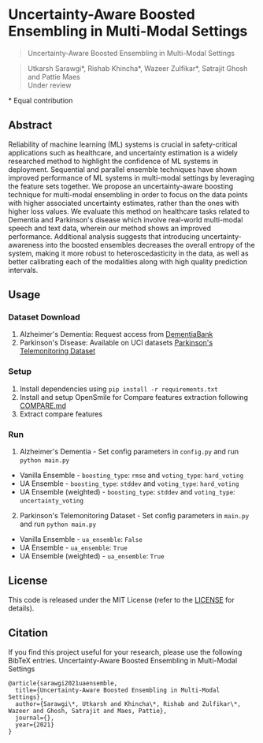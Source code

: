 # Uncertainty-Aware Boosted Ensembling in Multi-Modal Settings

> Uncertainty-Aware Boosted Ensembling in Multi-Modal Settings

> Utkarsh Sarawgi\*, Rishab Khincha\*, Wazeer Zulfikar\*, Satrajit Ghosh and Pattie Maes  
> Under review 

\* Equal contribution

## Abstract

Reliability of machine learning (ML) systems is crucial in safety-critical applications such as healthcare, and uncertainty estimation is a widely researched method to highlight the confidence of ML systems in deployment. Sequential and parallel ensemble techniques have shown improved performance of ML systems in multi-modal settings by leveraging the feature sets together. We propose an uncertainty-aware boosting technique for multi-modal ensembling in order to focus on the data points with higher associated uncertainty estimates, rather than the ones with higher loss values. We evaluate this method on healthcare tasks related to Dementia and Parkinson's disease which involve real-world multi-modal speech and text data, wherein our method shows an improved performance. Additional analysis suggests that introducing uncertainty-awareness into the boosted ensembles decreases the overall entropy of the system, making it more robust to heteroscedasticity in the data, as well as better calibrating each of the modalities along with high quality prediction intervals.


## Usage 

### Dataset Download

1. Alzheimer's Dementia: Request access from [DementiaBank](https://dementia.talkbank.org/)
2. Parkinson's Disease: Available on UCI datasets [Parkinson's Telemonitoring Dataset](https://archive.ics.uci.edu/ml/datasets/Parkinsons+Telemonitoring)

### Setup

1. Install dependencies using `pip install -r requirements.txt`
2. Install and setup OpenSmile for Compare features extraction following [COMPARE.md](https://github.com/wazeerzulfikar/ad-mmse/blob/master/COMPARE.md)
3. Extract compare features

### Run

1. Alzheimer's Dementia - Set config parameters in `config.py` and run `python main.py`
* Vanilla Ensemble - `boosting_type`: `rmse` and `voting_type`: `hard_voting`
* UA Ensemble - `boosting_type`: `stddev` and `voting_type`: `hard_voting`
* UA Ensemble (weighted) - `boosting_type`: `stddev` and `voting_type`: `uncertainty_voting`

2. Parkinson's Telemonitoring Dataset - Set config parameters in `main.py` and run `python main.py`
* Vanilla Ensemble - `ua_ensemble`: `False`
* UA Ensemble - `ua_ensemble`: `True`
* UA Ensemble (weighted) - `ua_ensemble`: `True`

## License

This code is released under the MIT License (refer to the [LICENSE](https://github.com/usarawgi911/Uncertainty-aware-boosting/blob/master/LICENSE) for details).

## Citation

If you find this project useful for your research, please use the following BibTeX entries.
Uncertainty-Aware Boosted Ensembling in Multi-Modal Settings

    @article{sarawgi2021uaensemble,
      title={Uncertainty-Aware Boosted Ensembling in Multi-Modal Settings},
      author={Sarawgi\*, Utkarsh and Khincha\*, Rishab and Zulfikar\*, Wazeer and Ghosh, Satrajit and Maes, Pattie},
      journal={},
      year={2021}
    }
